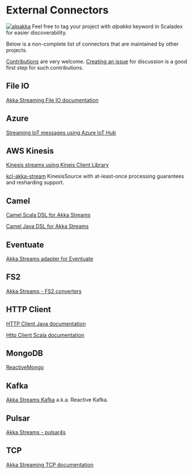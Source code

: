# External Connectors

[![alpakka]][alpakka-scaladex] Feel free to tag your project with *alpakka* keyword in Scaladex for easier discoverability.

Below is a non-complete list of connectors that are maintained by other projects.

[Contributions](https://github.com/akka/alpakka/blob/master/CONTRIBUTING.md) are very welcome.
[Creating an issue](https://github.com/akka/alpakka/issues) for discussion is a good first step for such contributions.

## File IO

[Akka Streaming File IO documentation](https://doc.akka.io/docs/akka/current/stream/stream-io.html#Streaming_File_IO)

## Azure

[Streaming IoT messages using Azure IoT Hub](https://github.com/Azure/toketi-iothubreact)

## AWS Kinesis

[Kinesis streams using Kineis Client Library](https://github.com/aserrallerios/kcl-akka-stream)

[kcl-akka-stream](https://github.com/StreetContxt/kcl-akka-stream) KinesisSource with at-least-once processing guarantees and resharding support.

## Camel

[Camel Scala DSL for Akka Streams](https://github.com/krasserm/streamz/blob/master/streamz-camel-akka/README.md#scala-dsl)

[Camel Java DSL for Akka Streams](https://github.com/krasserm/streamz/blob/master/streamz-camel-akka/README.md#java-dsl)

## Eventuate

[Akka Streams adapter for Eventuate](http://rbmhtechnology.github.io/eventuate/adapters/stream.html)

## FS2

[Akka Streams - FS2 converters](https://github.com/krasserm/streamz#stream-converters)

## HTTP Client

[HTTP Client Java documentation](http://doc.akka.io/docs/akka-http/current/java/http/client-side/index.html)

[Http Client Scala documentation](http://doc.akka.io/docs/akka-http/current/scala/http/client-side/index.html)

## MongoDB

[ReactiveMongo](http://reactivemongo.org/releases/0.12/documentation/release-details.html#akka-stream)

[alpakka]: https://index.scala-lang.org/count.svg?q=keywords:alpakka&subject=alpakka&style=flat-square "Alpakka"
[alpakka-scaladex]: https://index.scala-lang.org/search?q=keywords:alpakka

## Kafka

[Akka Streams Kafka](http://doc.akka.io/docs/akka-stream-kafka/current/home.html) a.k.a. Reactive Kafka.

## Pulsar

[Akka Streams - pulsar4s](https://github.com/sksamuel/pulsar4s#akka-streams)

## TCP

[Akka Streaming TCP documentation](https://doc.akka.io/docs/akka/current/stream/stream-io.html#Streaming_TCP)
